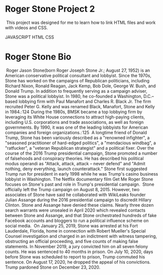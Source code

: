 # Roger Stone Project 2
<img src="https://images.fineartamerica.com/images/artworkimages/mediumlarge/3/winter-birds-carmen-macuga.jpg" alt="" />
This project was designed for me to learn how to link HTML files and work with videos and CSS.

JAVASCRIPT 
HTML 
CSS 
<img src="" alt="" />
# Roger Stone Bio
<img src="" alt="" />
Roger Jason Stone(born Roger Joseph Stone Jr.; August 27, 1952) is an American conservative political consultant and lobbyist. Since the 1970s, Stone has worked on the campaigns of Republican politicians, including Richard Nixon, Ronald Reagan, Jack Kemp, Bob Dole, George W. Bush, and Donald Trump. In addition to frequently serving as a campaign adviser, Stone was a political lobbyist. In 1980, he co-founded a Washington, D.C.–based lobbying firm with Paul Manafort and Charles R. Black Jr. The firm recruited Peter G. Kelly and was renamed Black, Manafort, Stone and Kelly in 1984.: 124  During the 1980s, BMSK became a top lobbying firm by leveraging its White House connections to attract high-paying clients, including U.S. corporations and trade associations, as well as foreign governments. By 1990, it was one of the leading lobbyists for American companies and foreign organizations.: 125
<img src="" alt="" />
A longtime friend of Donald Trump, Stone has been variously described as a "renowned infighter", a "seasoned practitioner of hard-edged politics", a "mendacious windbag", a "ratfucker", a "veteran Republican strategist" and a political fixer. Over the course of the 2016 Trump presidential campaign, Stone promoted a number of falsehoods and conspiracy theories. He has described his political modus operandi as "Attack, attack, attack – never defend" and "Admit nothing, deny everything, launch counterattack." Stone first suggested Trump run for president in early 1998 while he was Trump's casino business lobbyist in Washington. The Netflix documentary film Get Me Roger Stone focuses on Stone's past and role in Trump's presidential campaign.
<img src="https://pyxis.nymag.com/v1/imgs/dbd/c19/73a57261c71de8f54213b962d012ad57a8-29-roger-stone.2x.h473.w710.jpg" alt="" />
Stone officially left the Trump campaign on August 8, 2015. However, two associates of Stone have said he collaborated with WikiLeaks founder Julian Assange during the 2016 presidential campaign to discredit Hillary Clinton. Stone and Assange have denied these claims. Nearly three dozen search warrants were unsealed in April 2020 which revealed contacts between Stone and Assange, and that Stone orchestrated hundreds of fake Facebook accounts and bloggers to run a political influence scheme on social media.
<img src="https://i.insider.com/5dcede473afd37040d26230b?width=700" alt="" />
On January 25, 2019, Stone was arrested at his Fort Lauderdale, Florida, home in connection with Robert Mueller's Special Counsel investigation and charged in an indictment with witness tampering, obstructing an official proceeding, and five counts of making false statements. In November 2019, a jury convicted him on all seven felony counts. He was sentenced to 40 months in prison. On July 10, 2020, days before Stone was scheduled to report to prison, Trump commuted his sentence. On August 17, 2020, he dropped the appeal of his convictions. Trump pardoned Stone on December 23, 2020.

